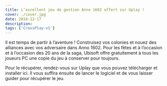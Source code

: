 ```yaml
---
title: L’excellent jeu de gestion Anno 1602 offert sur Uplay !
cover: ./cover.jpg
date: 2018-12-17
description: 
tags: ['CrossPlay-v1']
---
```

Il est temps de partir à l’aventure ! Construisez vos colonies et nouez des alliances avec vos adversaire dans Anno 1602. Pour les fêtes et à l’occasion et à l’occasion des 20 ans de la saga, Ubisoft offre gratuitement à tous les joueurs PC une copie du jeu à conserver pour toujours.

Pour le récupérer, rendez-vous sur Uplay que vous pouvez télécharger et installer ici. Il vous suffira ensuite de lancer le logiciel et de vous laisser guider pour récupérer le jeu.

